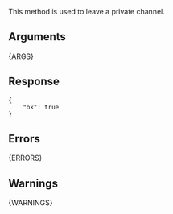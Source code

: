 This method is used to leave a private channel.

## Arguments

{ARGS}


## Response

	{
	    "ok": true
	}


## Errors

{ERRORS}

## Warnings

{WARNINGS}
